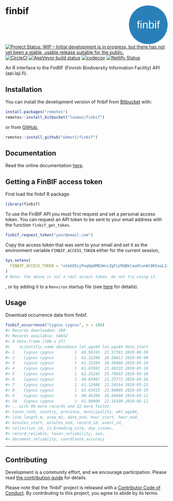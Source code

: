 
# finbif <img src="man/figures/logo.png" align="right" alt="" width="120">

[![Project Status: WIP – Initial development is in progress, but there
has not yet been a stable, usable release suitable for the
public.](https://www.repostatus.org/badges/latest/wip.svg)](https://www.repostatus.org/#wip)
[![CircleCI](https://circleci.com/bb/luomus/finbif.svg?style=shield&circle-token=0c7c2580ef1ca3246d3da8ba60064aeaf9c8eecd)](https://circleci.com/bb/luomus/finbif)
[![AppVeyor build
status](https://ci.appveyor.com/api/projects/status/bitbucket/wkmorris/finbif?branch=master&svg=true)](https://ci.appveyor.com/project/wkmorris/finbif/branch/master)
[![codecov](https://codecov.io/bb/luomus/finbif/branch/master/graph/badge.svg?token=erk5D6H4i2)](https://codecov.io/bb/luomus/finbif)
[![Netlify
Status](https://api.netlify.com/api/v1/badges/5fdd166e-0155-4992-9009-82434fefe4f4/deploy-status)](https://app.netlify.com/sites/finbif/deploys)

An R interface to the FinBIF (Finnish Biodiversity Information Facility)
API (api.laji.fi).

## Installation

You can install the development version of finbif from
[Bitbucket](https://bitbucket.org) with:

``` r
install.packages("remotes")
remotes::install_bitbucket("luomus/finbif")
```

or from [GitHub](https://github.com),

``` r
remotes::install_github("wkmor1/finbif")
```

## Documentation

Read the online documentation [here](https://finbif.netlify.com).

## Getting a FinBIF access token

First load the finbif R package.

``` r
library(finbif)
```

To use the FinBIF API you must first request and set a personal access
token. You can request an API token to be sent to your email address
with the function `finbif_get_token`.

``` r
finbif_request_token("your@email.com")
```

Copy the access token that was sent to your email and set it as the
environment variable `FINBIF_ACCESS_TOKEN` either for the current
session,

``` r
Sys.setenv(
  FINBIF_ACCESS_TOKEN = "xtmSOIxjPwq0pOMB1WvcZgFLU9QBklauOlonWl8K5oaLIx8RniJLrvcJU4v9H7Et"
)
# Note: the above is not a real access token. Do not try using it.
```

, or by adding it to a `Renviron` startup file (see
[here](https://rviews.rstudio.com/2017/04/19/r-for-enterprise-understanding-r-s-startup/)
for details).

## Usage

Download occurrence data from finbif.

``` r
finbif_occurrence("Cygnus cygnus", n = 100)
#> Records downloaded: 100
#> Records available: 54652
#> A data.frame [100 x 27]
#>    scientific_name abundance lat_wgs84 lon_wgs84 date_start
#> 1    Cygnus cygnus         1  60.56745  21.57191 2019-06-30
#> 2    Cygnus cygnus         1  61.32290  28.56811 2019-05-09
#> 3    Cygnus cygnus         1  61.32294  28.56868 2019-05-10
#> 4    Cygnus cygnus         1  61.07692  21.49222 2019-05-16
#> 5    Cygnus cygnus         1  62.25243  25.70933 2019-05-16
#> 6    Cygnus cygnus         1  60.83907  21.25772 2019-05-16
#> 7    Cygnus cygnus         1  61.12486  21.54164 2019-05-21
#> 8    Cygnus cygnus         1  61.63413  22.90005 2019-05-19
#> 9    Cygnus cygnus         1  60.46200  26.94900 2019-05-11
#> 10   Cygnus cygnus         1  61.99900  22.16100 2019-05-11
#> ...with 90 more records and 22 more fields:
#> taxon_rank, country, province, municipality, wkt_wgs84,
#> line_length_m, area_m2, date_end, hour_start, hour_end,
#> minutes_start, minutes_end, record_id, event_id,
#> collection_id, is_breeding_site, any_issues,
#> record_reliable, taxon_reliability, sex,
#> document_reliablity, coordinate_accuracy
```

-----

## Contributing

Development is a community effort, and we encourage participation.
Please read [the contribution guide](CONTRIBUTING.md) for details.

Please note that the ‘finbif’ project is released with a [Contributor
Code of Conduct](CODE_OF_CONDUCT.md). By contributing to this project,
you agree to abide by its terms.
